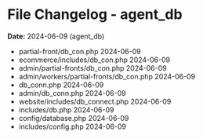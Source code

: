 # File Changelog - agent_db

**Date:** 2024-06-09 (agent_db)

- partial-front/db_con.php   2024-06-09
- ecommerce/includes/db_con.php   2024-06-09
- admin/partial-fronts/db_con.php   2024-06-09
- admin/workers/partial-fronts/db_con.php   2024-06-09
- db_conn.php   2024-06-09
- admin/db_conn.php   2024-06-09
- website/includes/db_connect.php   2024-06-09
- includes/db.php   2024-06-09
- config/database.php   2024-06-09
- includes/config.php   2024-06-09 